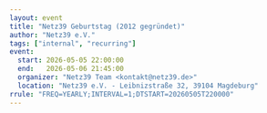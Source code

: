 ```yaml
---
layout: event
title: "Netz39 Geburtstag (2012 gegründet)"
author: "Netz39 e.V." 
tags: ["internal", "recurring"]
event:
  start: 2026-05-05 22:00:00 
  end:   2026-05-06 21:45:00 
  organizer: "Netz39 Team <kontakt@netz39.de>" 
  location: "Netz39 e.V. - Leibnizstraße 32, 39104 Magdeburg"
rrule: "FREQ=YEARLY;INTERVAL=1;DTSTART=20260505T220000"
---
```


<!-- event imported from discord manual changes may be overwritten -->